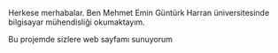 Herkese merhabalar.
Ben Mehmet Emin Güntürk Harran üniversitesinde bilgisayar mühendisliği okumaktayım.

Bu projemde sizlere web sayfamı sunuyorum

